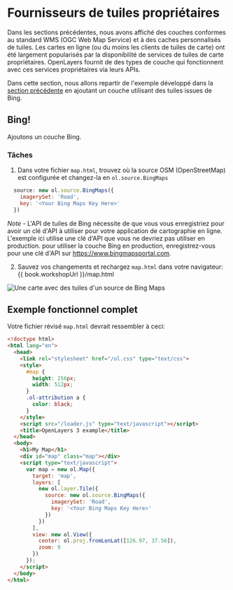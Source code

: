 # Fournisseurs de tuiles propriétaires

Dans les sections précédentes, nous avons affiché des couches conformes au standard  WMS (OGC Web Map Service) et à des caches personnalisés de tuiles. Les cartes en ligne (ou du moins les clients de tuiles de carte) ont été largement popularisés par la disponibilité de services de tuiles de carte propriétaires. OpenLayers fournit de des types de couche qui fonctionnent avec ces services propriétaires via leurs APIs.

Dans cette section, nous allons repartir  de l'exemple développé dans la [section précédente](cached.md) en ajoutant un couche utilisant des tuiles issues de Bing.

## Bing!

Ajoutons un couche Bing.

### Tâches

1. Dans votre fichier `map.html`, trouvez où la source OSM (OpenStreetMap) est configurée et changez-la en `ol.source.BingMaps`

  ```js
    source: new ol.source.BingMaps({
      imagerySet: 'Road',
      key: '<Your Bing Maps Key Here>'
    })
  ```
  *Note* - L'API de tuiles de Bing nécessite de que vous vous enregistriez pour avoir un clé d'API à utiliser pour votre application de cartographie en ligne.  L'exemple ici utilise une clé d'API que vous ne devriez pas utiliser en production.  pour utiliser la couche Bing en production, enregistrez-vous pour une clé d'API sur https://www.bingmapsportal.com.

2.  Sauvez vos changements et rechargez `map.html` dans votre navigateur: {{ book.workshopUrl }}/map.html

  ![Une carte avec des tuiles d'un source de Bing Maps](proprietary1.png)

## Exemple fonctionnel complet

Votre fichier révisé `map.html` devrait ressembler à ceci:

```html
<!doctype html>
<html lang="en">
  <head>
    <link rel="stylesheet" href="/ol.css" type="text/css">
    <style>
      #map {
        height: 256px;
        width: 512px;
      }
      .ol-attribution a {
        color: black;
      }
    </style>
    <script src="/loader.js" type="text/javascript"></script>
    <title>OpenLayers 3 example</title>
  </head>
  <body>
    <h1>My Map</h1>
    <div id="map" class="map"></div>
    <script type="text/javascript">
      var map = new ol.Map({
        target: 'map',
        layers: [
          new ol.layer.Tile({
            source: new ol.source.BingMaps({
              imagerySet: 'Road',
              key: '<Your Bing Maps Key Here>'
            })
          })
        ],
        view: new ol.View({
          center: ol.proj.fromLonLat([126.97, 37.56]),
          zoom: 9
        })
      });
    </script>
  </body>
</html>
```
